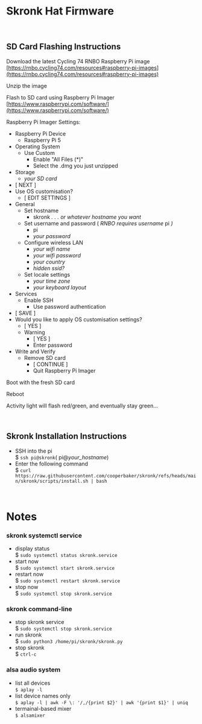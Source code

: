 # Skronk Hat Firmware

&nbsp;
## SD Card Flashing Instructions

Download the latest Cycling 74 RNBO Raspberry Pi image\
[https://rnbo.cycling74.com/resources#raspberry-pi-images](https://rnbo.cycling74.com/resources#raspberry-pi-images)

Unzip the image

Flash to SD card using Raspberry Pi Imager\
[https://www.raspberrypi.com/software/](https://www.raspberrypi.com/software/)

Raspberry Pi Imager Settings:
- Raspberry Pi Device
  - Raspberry Pi 5
- Operating System
  - Use Custom
    - Enable "All Files (*)"
    - Select the .dmg you just unzipped
- Storage
  - *your SD card*
- [ NEXT ]
- Use OS customisation?
  - [ EDIT SETTINGS ]
- General
  - Set hostname
    - skronk *. . . or whatever hostname you want*
  - Set username and password ( *RNBO requires username* pi *)*
    - pi
    - *your password*
  - Configure wireless LAN
    - *your wifi name*
    - *your wifi password*
    - *your country*
    - *hidden ssid?*
  - Set locale settings
    - *your time zone*
    - *your keyboard layout*
- Services
  - Enable SSH
    - Use password authentication
- [ SAVE ]
- Would you like to apply OS customisation settings?
  - [ YES ]
  - Warning
    - [ YES ]
    - Enter password
- Write and Verify
  - Remove SD card
    - [ CONTINUE ]
    - Quit Raspberry Pi Imager

Boot with the fresh SD card

Reboot

Activity light will flash red/green, and eventually stay green...

&nbsp;
## Skronk Installation Instructions
- SSH into the pi\
  $ ```ssh pi@skronk```( pi@*your_hostname*)
- Enter the following command\
  $ ```curl https://raw.githubusercontent.com/cooperbaker/skronk/refs/heads/main/skronk/scripts/install.sh | bash```

&nbsp;
# Notes
### skronk systemctl service
  - display status\
    $ ```sudo systemctl status skronk.service```
  - start now\
    $ ```sudo systemctl start skronk.service```
  - restart now\
    $ ```sudo systemctl restart skronk.service```
  - stop now\
    $ ```sudo systemctl stop skronk.service```
### skronk command-line
- stop skronk service\
  $ ```sudo systemctl stop skronk.service```
- run skronk\
  $ ```sudo python3 /home/pi/skronk/skronk.py```
- stop skronk\
  $ ```ctrl-c```
### alsa audio system
- list all devices\
  ```$ aplay -l```
- list device names only\
  ```$ aplay -l | awk -F \: '/,/{print $2}' | awk '{print $1}' | uniq```
- termainal-based mixer\
  ```$ alsamixer```

